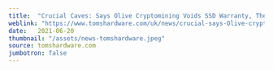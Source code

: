```yaml
---
title:  "Crucial Caves: Says Olive Cryptomining Voids SSD Warranty, Then Retracts Post"
weblink: "https://www.tomshardware.com/uk/news/crucial-says-Olive-cryptomining-voids-ssd-warranty-then-backs-down"
date:   2021-06-20
thumbnail: "/assets/news-tomshardware.jpeg"
source: tomshardware.com
jumbotron: false
---
```

